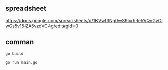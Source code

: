 

## spreadsheet
https://docs.google.com/spreadsheets/d/1KVwf3Ng0wS9IxrhRehVQnGyOiwGs5v15lZA5vzdVC4g/edit#gid=0


## comman
```
go build

go run main.go
```
